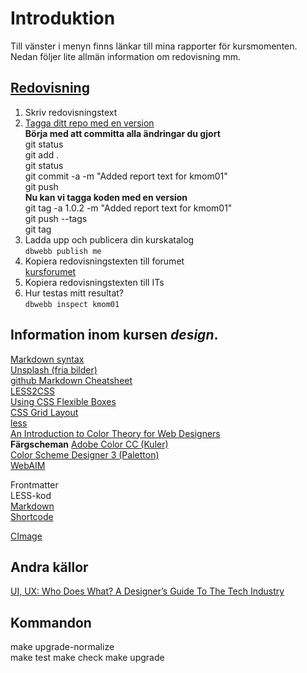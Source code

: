 Introduktion
===============================

Till vänster i menyn finns länkar till mina rapporter för kursmomenten.  
Nedan följer lite allmän information om redovisning mm.

[Redovisning](https://dbwebb.se/kurser/design/redovisa)
---
1. Skriv redovisningstext  
2. [Tagga ditt repo med en version](https://dbwebb.se/kunskap/bygg-me-sida-med-anax-flat#tag)  
**Börja med att committa alla ändringar du gjort**  
git status  
git add .  
git status  
git commit -a -m "Added report text for kmom01"  
git push  
**Nu kan vi tagga koden med en version**  
git tag -a 1.0.2 -m "Added report text for kmom01"  
git push --tags  
git tag  
3. Ladda upp och publicera din kurskatalog  
`dbwebb publish me`  
4. Kopiera redovisningstexten till forumet  
<a href="https://dbwebb.se/forum/utbildning/design">kursforumet</a>  
5. Kopiera redovisningstexten till ITs  
6. Hur testas mitt resultat?  
`dbwebb inspect kmom01`

Information inom kursen *design*.
---
[Markdown syntax](https://en.wikipedia.org/wiki/Markdown#Example)  
[Unsplash (fria bilder)](https://unsplash.com/)  
[github Markdown Cheatsheet](https://github.com/adam-p/markdown-here/wiki/Markdown-Cheatsheet)  
[LESS2CSS](http://less2css.org/)  
[Using CSS Flexible Boxes](https://developer.mozilla.org/en-US/docs/Web/CSS/CSS_Flexible_Box_Layout/Using_CSS_flexible_boxes)  
[CSS Grid Layout](https://developer.mozilla.org/en-US/docs/Web/CSS/CSS_Grid_Layout)  
[less](http://lesscss.org/functions/)  
[An Introduction to Color Theory for Web Designers](https://webdesign.tutsplus.com/articles/an-introduction-to-color-theory-for-web-designers--webdesign-1437)  
**Färgscheman**
[Adobe Color CC (Kuler)](https://color.adobe.com/create/color-wheel/?base=2&rule=Shades&selected=4&name=My%20Color%20Theme&mode=rgb&rgbvalues=0.2668750696329384,0.75,0.33452236183750494,0.1779167130886256,0.5,0.22301490789166994,0.3558334261772512,1,0.4460298157833399,0.0889583565443128,0.25,0.11150745394583497,0.3202500835595261,0.9,0.4014268342050059&swatchOrder=0,1,2,3,4)  
[Color Scheme Designer 3 (Paletton)](http://paletton.com/#uid=1000u0kllllaFw0g0qFqFg0w0aF)  
[WebAIM](https://webaim.org/resources/contrastchecker/)  

Frontmatter  
LESS-kod  
[Markdown](https://dbwebb.se/anax/markdown-i-anax-med-ctextfilter)  
[Shortcode](https://dbwebb.se/anax/shortcodes)  

[CImage](https://cimage.se/)  



Andra källor
---
[UI, UX: Who Does What? A Designer’s Guide To The Tech Industry](https://www.fastcodesign.com/3032719/ui-ux-who-does-what-a-designers-guide-to-the-tech-industry)

Kommandon
---
make upgrade-normalize  
make test
make check
make upgrade
